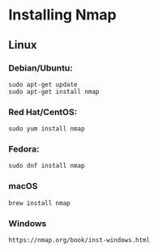# Installing Nmap

## Linux

### Debian/Ubuntu:

```
sudo apt-get update
sudo apt-get install nmap
```
### Red Hat/CentOS:
```
sudo yum install nmap
```

### Fedora:
```
sudo dnf install nmap
```

### macOS
```
brew install nmap
```

### Windows
`https://nmap.org/book/inst-windows.html`